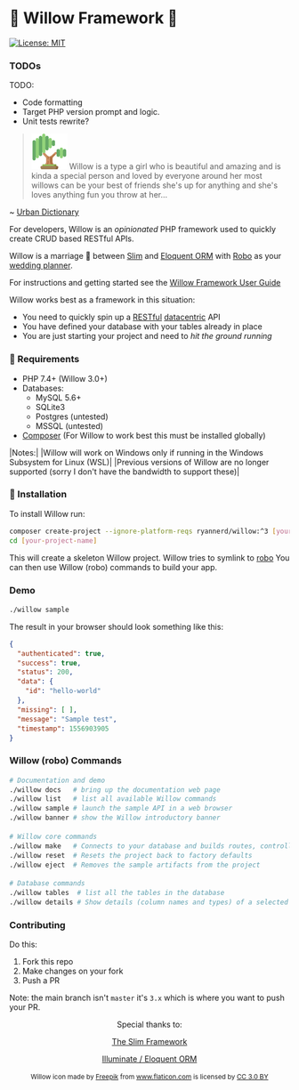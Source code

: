 # 🌳 Willow Framework 🌳

[![License: MIT](https://img.shields.io/badge/License-MIT-yellow.svg)](https://opensource.org/licenses/MIT)

### TODOs
TODO:
- Code formatting
- Target PHP version prompt and logic.
- Unit tests rewrite?


>[![willow](https://raw.githubusercontent.com/RyanNerd/willow/master/willow.png)](https://willow.plexie.com/app/#/public/project/f66cdc9e-18dd-419c-8575-0c8901152cd3) Willow is a type a girl who is beautiful and amazing and is kinda a special person and loved by everyone around her
>most willows can be your best of friends she's up for anything and she's loves anything fun you throw at her...

~ [Urban Dictionary](https://www.urbandictionary.com/define.php?term=Willow)

For developers, Willow is an _opinionated_ PHP framework used to quickly create CRUD based RESTful APIs.

Willow is a marriage 💒 between [Slim](http://slimframework.com) and [Eloquent ORM](https://github.com/illuminate/database)
with [Robo](http://robo.li/) as your [wedding planner](https://en.wikipedia.org/wiki/Wedding_planner).

For instructions and getting started see the [Willow Framework User Guide](https://www.notion.so/Willow-Framework-Users-Guide-bf56317580884ccd95ed8d3889f83c72)

Willow works best as a framework in this situation:
* You need to quickly spin up a [RESTful](https://restfulapi.net/) [datacentric](https://www.codecademy.com/articles/what-is-crud) API
* You have defined your database with your tables already in place
* You are just starting your project and need to _hit the ground running_

### 📃 Requirements
* PHP 7.4+ (Willow 3.0+)
* Databases:
    - MySQL 5.6+
    - SQLite3
    - Postgres (untested)
    - MSSQL (untested)
* [Composer](https://getcomposer.org) (For Willow to work best this must be installed globally)

|Notes:|
|Willow will work on Windows only if running in the Windows Subsystem for Linux (WSL)|
|Previous versions of Willow are no longer supported (sorry I don't have the bandwidth to support these)|

### 💾 Installation
To install Willow run:

```bash
composer create-project --ignore-platform-reqs ryannerd/willow:^3 [your-project-name]
cd [your-project-name]
```

This will create a skeleton Willow project. Willow tries to symlink to [robo](https://robo.li/) You can then use Willow (robo) commands to build your app.

### Demo

```bash
./willow sample
```

The result in your browser should look something like this:

```json
{
  "authenticated": true,
  "success": true,
  "status": 200,
  "data": {
    "id": "hello-world"
  },
  "missing": [ ],
  "message": "Sample test",
  "timestamp": 1556903905
}
```

###  Willow (robo) Commands

```bash
# Documentation and demo
./willow docs   # bring up the documentation web page
./willow list   # list all available Willow commands
./willow sample # launch the sample API in a web browser
./willow banner # show the Willow introductory banner

# Willow core commands
./willow make   # Connects to your database and builds routes, controllers, models, actions, etc.
./willow reset  # Resets the project back to factory defaults
./willow eject  # Removes the sample artifacts from the project

# Database commands
./willow tables  # list all the tables in the database
./willow details # Show details (column names and types) of a selected table
```

### Contributing

Do this:
1. Fork this repo
2. Make changes on your fork
3. Push a PR

Note: the main branch isn't `master` it's `3.x` which is where you want to push your PR.


<div align="center">

Special thanks to:

[The Slim Framework](https://slimframework.com)

[Illuminate / Eloquent ORM](https://github.com/illuminate/database)

<small>
Willow icon made by <a href="https://www.freepik.com/" title="Freepik">Freepik</a>
from <a href="https://www.flaticon.com/" title="Flaticon">www.flaticon.com</a>
is licensed by <a href="http://creativecommons.org/licenses/by/3.0/" title="Creative Commons BY 3.0" target="_blank">CC 3.0 BY</a>
</small>
</div>
